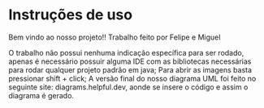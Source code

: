 # Instruções de uso

Bem vindo ao nosso projeto!! Trabalho feito por Felipe e Miguel

O trabalho não possui nenhuma indicação específica para ser rodado, apenas é necessário possuir alguma IDE com as bibliotecas necessárias para rodar qualquer projeto padrão em java;
Para abrir as imagens basta pressionar shift + click; 
A versão final do nosso diagrama UML foi feito no seguinte site: diagrams.helpful.dev, aonde se insere o código e assim o diagrama é gerado. 
